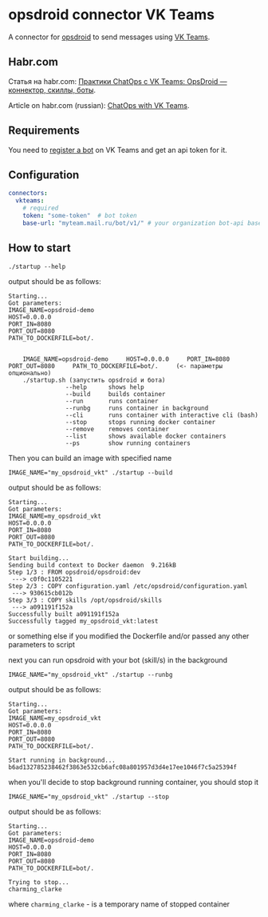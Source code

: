 # opsdroid connector VK Teams

A connector for [opsdroid](https://github.com/opsdroid/opsdroid) to send messages using [VK Teams](https://teams.vk.com/).

## Habr.com

Статья на habr.com: [Практики ChatOps с VK Teams: OpsDroid — коннектор, скиллы, боты](https://habr.com/ru/companies/vk/articles/750208/).

Article on habr.com (russian): [ChatOps with VK Teams](https://habr.com/ru/companies/vk/articles/750208/).

## Requirements

You need to [register a bot](https://myteam.mail.ru/botapi/) on VK Teams and get an api token for it.

## Configuration

```yaml
connectors:
  vkteams:
    # required
    token: "some-token"  # bot token
    base-url: "myteam.mail.ru/bot/v1/" # your organization bot-api base url
```

## How to start

```commandline
./startup --help
```

output should be as follows:

```
Starting...
Got parameters:
IMAGE_NAME=opsdroid-demo
HOST=0.0.0.0
PORT_IN=8080
PORT_OUT=8080
PATH_TO_DOCKERFILE=bot/.


    IMAGE_NAME=opsdroid-demo     HOST=0.0.0.0     PORT_IN=8080     PORT_OUT=8080     PATH_TO_DOCKERFILE=bot/.     (<- параметры опционально)
    ./startup.sh (запустить opsdroid и бота)
                --help      shows help
                --build     builds container
                --run       runs container
                --runbg     runs container in background
                --cli       runs container with interactive cli (bash)
                --stop      stops running docker container
                --remove    removes container
                --list      shows available docker containers
                --ps        show running containers
```

Then you can build an image with specified name

```commandline
IMAGE_NAME="my_opsdroid_vkt" ./startup --build
```

output should be as follows:

```
Starting...
Got parameters:
IMAGE_NAME=my_opsdroid_vkt
HOST=0.0.0.0
PORT_IN=8080
PORT_OUT=8080
PATH_TO_DOCKERFILE=bot/.

Start building...
Sending build context to Docker daemon  9.216kB
Step 1/3 : FROM opsdroid/opsdroid:dev
 ---> c0f0c1105221
Step 2/3 : COPY configuration.yaml /etc/opsdroid/configuration.yaml
 ---> 930615cb012b
Step 3/3 : COPY skills /opt/opsdroid/skills
 ---> a091191f152a
Successfully built a091191f152a
Successfully tagged my_opsdroid_vkt:latest
```

or something else if you modified the Dockerfile and/or passed any other parameters to script

next you can run opsdroid with your bot (skill/s) in the background

```commandline
IMAGE_NAME="my_opsdroid_vkt" ./startup --runbg
```

output should be as follows:

```
Starting...
Got parameters:
IMAGE_NAME=my_opsdroid_vkt
HOST=0.0.0.0
PORT_IN=8080
PORT_OUT=8080
PATH_TO_DOCKERFILE=bot/.

Start running in background...
b6ad132785238462f3863e532cb6afc08a801957d3d4e17ee1046f7c5a25394f
```

when you'll decide to stop background running container, you should stop it

```commandline
IMAGE_NAME="my_opsdroid_vkt" ./startup --stop
```

output should be as follows:

```
Starting...
Got parameters:
IMAGE_NAME=opsdroid-demo
HOST=0.0.0.0
PORT_IN=8080
PORT_OUT=8080
PATH_TO_DOCKERFILE=bot/.

Trying to stop...
charming_clarke
```

where `charming_clarke` - is a temporary name of stopped container
